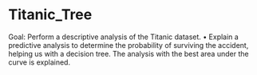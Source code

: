 # Titanic_Tree
Goal: Perform a descriptive analysis of the Titanic dataset. • Explain a predictive analysis to determine the probability of surviving the accident, helping us with a decision tree. The analysis with the best area under the curve is explained.
